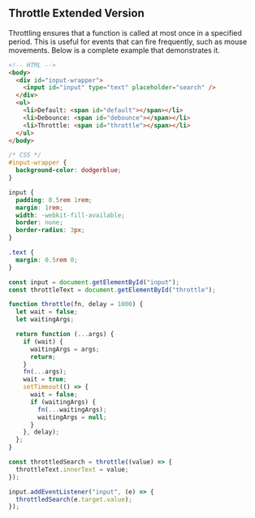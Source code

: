 ## Throttle Extended Version

Throttling ensures that a function is called at most once in a specified period. This is useful for events that can fire frequently, such as mouse movements. Below is a complete example that demonstrates it.

```html
<!-- HTML -->
<body>
  <div id="input-wrapper">
    <input id="input" type="text" placeholder="search" />
  </div>
  <ul>
    <li>Default: <span id="default"></span></li>
    <li>Debounce: <span id="debounce"></span></li>
    <li>Throttle: <span id="throttle"></span></li>
  </ul>
</body>
```

```css
/* CSS */
#input-wrapper {
  background-color: dodgerblue;
}

input {
  padding: 0.5rem 1rem;
  margin: 1rem;
  width: -webkit-fill-available;
  border: none;
  border-radius: 3px;
}

.text {
  margin: 0.5rem 0;
}
```

```js
const input = document.getElementById("input");
const throttleText = document.getElementById("throttle");

function throttle(fn, delay = 1000) {
  let wait = false;
  let waitingArgs;

  return function (...args) {
    if (wait) {
      waitingArgs = args;
      return;
    }
    fn(...args);
    wait = true;
    setTimeout(() => {
      wait = false;
      if (waitingArgs) {
        fn(...waitingArgs);
        waitingArgs = null;
      }
    }, delay);
  };
}

const throttledSearch = throttle((value) => {
  throttleText.innerText = value;
});

input.addEventListener("input", (e) => {
  throttledSearch(e.target.value);
});
```
